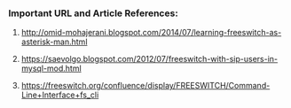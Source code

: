 ### Important URL and Article References:

1. http://omid-mohajerani.blogspot.com/2014/07/learning-freeswitch-as-asterisk-man.html

2. https://saevolgo.blogspot.com/2012/07/freeswitch-with-sip-users-in-mysql-mod.html

3. https://freeswitch.org/confluence/display/FREESWITCH/Command-Line+Interface+fs_cli